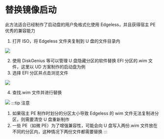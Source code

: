 # 替换镜像启动

此方法适合已经制作了启动盘的用户免格式化使用 Edgeless，并且获得宿主 PE 优秀的兼容能力

1. 打开 ISO，将 Edgeless 文件夹复制到 U 盘的文件目录内

![](https://pineapple.edgeless.top/picbed/wiki/images/screenshot_1581509927718.png)

2. 使用 DiskGenius 等可以管理 U 盘隐藏分区的软件替换 EFI 分区的.wim 文件，这里以 UD 方案制作的启动盘为例
3. 选择 EFI 分区并点击浏览文件

![](https://pineapple.edgeless.top/picbed/wiki/images/screenshot_1581510282130.png)

4. 查找.wim 文件并进行替换

![](https://pineapple.edgeless.top/picbed/wiki/images/screenshot_1581510336375.png)
:::tip 注意

1. 如果宿主 PE 制作时划分的分区太小导致 Edgeless 的 wim 文件无法复制进分区，则需要清空 U 盘重新制作
2. 一些 PE（如微 PE）为了增强兼容性，可能会向 U 盘写入两份.wim 文件放在不同的分区内，这种情况下两份文件都需要替换
   :::
